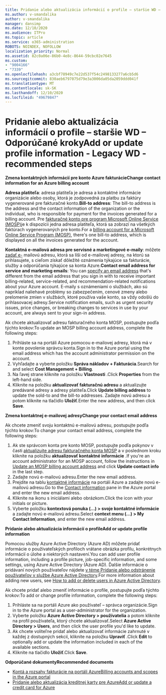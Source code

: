 ```yaml
---
title: Pridanie alebo aktualizácia informácií o profile – staršie WD – Odporúčané kroky
ms.author: v-smandalika
author: v-smandalika
manager: dansimp
ms.date: 12/10/2020
ms.audience: ITPro
ms.topic: article
ms.service: o365-administration
ROBOTS: NOINDEX, NOFOLLOW
localization_priority: Normal
ms.assetid: 82c0a06e-86b0-4e8c-8644-59cbc02e7645
ms.custom:
- "9004166"
- "7339"
ms.openlocfilehash: a3cbf78949c7e22d537f54c2498133277a6cb5d6
ms.sourcegitcommit: 830aeb6797075d79e3a3006da05da2059ddd041f
ms.translationtype: MT
ms.contentlocale: sk-SK
ms.lasthandoff: 12/10/2020
ms.locfileid: "49679847"
---
```

# <a name="add-or-update-profile-information---legacy-wd---recommended-steps"></a><span data-ttu-id="40758-102">Pridanie alebo aktualizácia informácií o profile – staršie WD – Odporúčané kroky</span><span class="sxs-lookup"><span data-stu-id="40758-102">Add or update profile information - Legacy WD - recommended steps</span></span>

<span data-ttu-id="40758-103">**Zmena kontaktných informácií pre konto Azure fakturácie**</span><span class="sxs-lookup"><span data-stu-id="40758-103">**Change contact information for an Azure billing account**</span></span>

<span data-ttu-id="40758-104">**Adresa platiteľa**: adresa platiteľa je adresa a kontaktné informácie organizácie alebo osoby, ktorá je zodpovedná za platbu za faktúry vygenerované pre fakturačné konto.</span><span class="sxs-lookup"><span data-stu-id="40758-104">**Bill-to address**: The bill-to address is the address and the contact information of the organization or the individual, who is responsible for payment for the invoices generated for a billing account.</span></span> <span data-ttu-id="40758-105">Pre [fakturačné konto pre program Microsoft Online Service (MOSP)](https://docs.microsoft.com/azure/cost-management-billing/manage/change-azure-account-profile#update-an-mosp-billing-account-address)je k dispozícii jedna adresa platiteľa, ktorá sa zobrazí na všetkých faktúrach vygenerovaných pre konto.</span><span class="sxs-lookup"><span data-stu-id="40758-105">For a [billing account for a Microsoft Online Service Program (MOSP)](https://docs.microsoft.com/azure/cost-management-billing/manage/change-azure-account-profile#update-an-mosp-billing-account-address), there's one bill-to address, which is displayed on all the invoices generated for the account.</span></span>

<span data-ttu-id="40758-106">**Kontaktná e-mailová adresa pre servisné a marketingové e-maily**: môžete [zadať e-](https://docs.microsoft.com/azure/cost-management-billing/manage/change-azure-account-profile#change-your-contact-email-address) mailovú adresu, ktorá sa líši od e-mailovej adresy, na ktorú sa prihlasujete, s cieľom získať dôležité oznámenia týkajúce sa fakturácie, služby a odporúčania týkajúce sa konta Azure.</span><span class="sxs-lookup"><span data-stu-id="40758-106">**Contact email address for service and marketing emails**: You can [specify an email address](https://docs.microsoft.com/azure/cost-management-billing/manage/change-azure-account-profile#change-your-contact-email-address) that's different from the email address that you sign in with to receive important billing-related, service-related, and recommendation-related notifications about your Azure account.</span></span> <span data-ttu-id="40758-107">E-maily s oznámeniami o službách, ako sú napríklad naliehavé problémy so zabezpečením, cenové zmeny alebo prelomenie zmien v službách, ktoré používa vaše konto, sa vždy odošlú do prihlasovacej adresy.</span><span class="sxs-lookup"><span data-stu-id="40758-107">Service notification emails, such as urgent security issues, price changes, or breaking changes to services in use by your account, are always sent to your sign-in address.</span></span>

<span data-ttu-id="40758-108">Ak chcete aktualizovať adresu fakturačného konta MOSP, postupujte podľa týchto krokov:</span><span class="sxs-lookup"><span data-stu-id="40758-108">To update an MOSP billing account address, complete the following steps:</span></span>
1. <span data-ttu-id="40758-109">Prihláste sa na portáli Azure pomocou e-mailovej adresy, ktorá má v konte povolenie správcu konta.</span><span class="sxs-lookup"><span data-stu-id="40758-109">Sign in to the Azure portal using the email address which has the account administrator permission on the account.</span></span>
2. <span data-ttu-id="40758-110">Vyhľadajte a vyberte položku **Správa nákladov + Fakturácia**.</span><span class="sxs-lookup"><span data-stu-id="40758-110">Search for and select **Cost Management + Billing**.</span></span> 
3. <span data-ttu-id="40758-111">Na ľavej strane kliknite na položku **Vlastnosti** .</span><span class="sxs-lookup"><span data-stu-id="40758-111">Click **Properties** from the left-hand side.</span></span> 
4. <span data-ttu-id="40758-112">Kliknite na položku **aktualizovať fakturačnú adresu** a aktualizujte predávané adresy a adresy platiteľa.</span><span class="sxs-lookup"><span data-stu-id="40758-112">Click **Update billing address** to update the sold-to and the bill-to addresses.</span></span> <span data-ttu-id="40758-113">Zadajte novú adresu a potom kliknite na tlačidlo **Uložiť**.</span><span class="sxs-lookup"><span data-stu-id="40758-113">Enter the new address, and then click **Save**.</span></span>

<span data-ttu-id="40758-114">**Zmena kontaktnej e-mailovej adresy**</span><span class="sxs-lookup"><span data-stu-id="40758-114">**Change your contact email address**</span></span> 

<span data-ttu-id="40758-115">Ak chcete zmeniť svoju kontaktnú e-mailovú adresu, postupujte podľa týchto krokov:</span><span class="sxs-lookup"><span data-stu-id="40758-115">To change your contact email address, complete the following steps:</span></span>
1. <span data-ttu-id="40758-116">Ak ste správcom konta pre konto MOSP, postupujte podľa pokynov v časti [aktualizujte adresu fakturačného konta MOSP](https://docs.microsoft.com/azure/cost-management-billing/manage/change-azure-account-profile#update-an-mosp-billing-account-address) a v poslednom kroku kliknite na položku **aktualizovať kontaktné informácie** .</span><span class="sxs-lookup"><span data-stu-id="40758-116">If you're an account administrator for an MOSP account, follow the instructions in [Update an MOSP billing account address](https://docs.microsoft.com/azure/cost-management-billing/manage/change-azure-account-profile#update-an-mosp-billing-account-address) and click **Update contact info** in the last step.</span></span> 
2. <span data-ttu-id="40758-117">Zadajte novú e-mailovú adresu.</span><span class="sxs-lookup"><span data-stu-id="40758-117">Enter the new email address.</span></span> 
3. <span data-ttu-id="40758-118">Prejdite na tablu [kontaktné informácie](https://ms.portal.azure.com/) na portáli Azure a zadajte novú e-mailovú adresu.</span><span class="sxs-lookup"><span data-stu-id="40758-118">Go to the [Contact information](https://ms.portal.azure.com/) pane in the Azure portal and enter the new email address.</span></span> 
4. <span data-ttu-id="40758-119">Kliknite na ikonu s iniciálami alebo obrázkom.</span><span class="sxs-lookup"><span data-stu-id="40758-119">Click the icon with your initials or picture.</span></span> 
5. <span data-ttu-id="40758-120">Vyberte položku **kontextová ponuka (...) > svoje kontaktné informácie** a zadajte novú e-mailovú adresu.</span><span class="sxs-lookup"><span data-stu-id="40758-120">Select **context menu (...) > My Contact Information**, and enter the new email address.</span></span>

<span data-ttu-id="40758-121">**Pridanie alebo aktualizácia informácií o profile**</span><span class="sxs-lookup"><span data-stu-id="40758-121">**Add or update profile information**</span></span>

<span data-ttu-id="40758-122">Pomocou služby Azure Active Directory (Azure AD) môžete pridať informácie o používateľských profiloch vrátane obrázka profilu, konkrétnych informácií o úlohe a niektorých nastavení.</span><span class="sxs-lookup"><span data-stu-id="40758-122">You can add user profile information, including a profile picture, job-specific information, and some settings, using Azure Active Directory (Azure AD).</span></span> <span data-ttu-id="40758-123">Ďalšie informácie o pridávaní nových používateľov nájdete [v téme Pridanie alebo odstránenie používateľov v službe Azure Active Directory](https://docs.microsoft.com/azure/active-directory/fundamentals/add-users-azure-active-directory).</span><span class="sxs-lookup"><span data-stu-id="40758-123">For more information about adding new users, see [How to add or delete users in Azure Active Directory](https://docs.microsoft.com/azure/active-directory/fundamentals/add-users-azure-active-directory).</span></span>

<span data-ttu-id="40758-124">Ak chcete pridať alebo zmeniť informácie o profile, postupujte podľa týchto krokov:</span><span class="sxs-lookup"><span data-stu-id="40758-124">To add or change profile information, complete the following steps:</span></span>

1. <span data-ttu-id="40758-125">Prihláste sa na portáli Azure ako používateľ – správca organizácie.</span><span class="sxs-lookup"><span data-stu-id="40758-125">Sign in to the Azure portal as a user-administrator for the organization.</span></span>
2. <span data-ttu-id="40758-126">Vyberte položku **Azure Active Directory > používatelia** a potom kliknite na profil používateľa, ktorý chcete aktualizovať.</span><span class="sxs-lookup"><span data-stu-id="40758-126">Select **Azure Active Directory > Users**, and then click the user profile you'd like to update.</span></span> 
3. <span data-ttu-id="40758-127">Ak chcete voliteľne pridať alebo aktualizovať informácie zahrnuté v každej z dostupných sekcií, kliknite na položku **Upraviť** .</span><span class="sxs-lookup"><span data-stu-id="40758-127">Click **Edit** to optionally add or update the information included in each of the available sections.</span></span> 
4. <span data-ttu-id="40758-128">Kliknite na tlačidlo **Uložiť**.</span><span class="sxs-lookup"><span data-stu-id="40758-128">Click **Save**.</span></span>

<span data-ttu-id="40758-129">**Odporúčané dokumenty**</span><span class="sxs-lookup"><span data-stu-id="40758-129">**Recommended documents**</span></span>

- [<span data-ttu-id="40758-130">Kontá a rozsahy fakturácie na portáli Azure</span><span class="sxs-lookup"><span data-stu-id="40758-130">Billing accounts and scopes in the Azure portal</span></span>](https://docs.microsoft.com/azure/cost-management-billing/manage/view-all-accounts) 
- [<span data-ttu-id="40758-131">Pridanie alebo aktualizácia kreditnej karty pre Azure</span><span class="sxs-lookup"><span data-stu-id="40758-131">Add or update a credit card for Azure</span></span>](https://docs.microsoft.com/azure/cost-management-billing/manage/change-credit-card)


